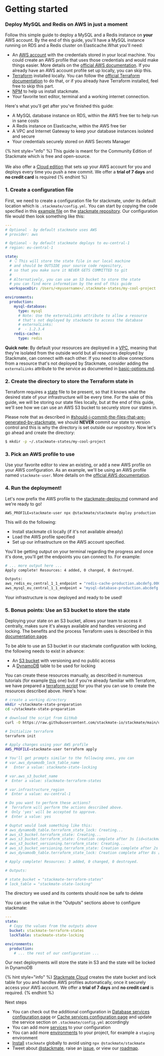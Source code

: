 # Getting started

### Deploy MySQL and Redis on AWS in just a moment

Follow this simple guide to deploy a MySQL and a Redis instance on **your** AWS account. By the end of this guide, you'll have a MySQL instance running on RDS and a Redis cluster on Elasticache.What you'll need:

* An [AWS account](https://docs.aws.amazon.com/SetUp/latest/UserGuide/setup-AWSsignup.html) with the credentials stored in your local machine. You could create an AWS profile that uses those credentials and would make things easier. More details on the [official AWS documentation](https://docs.aws.amazon.com/cli/latest/userguide/cli-configure-files.html). If you already have an AWS account profile set up locally, you can skip this.
* [Terraform](https://www.terraform.io/) installed locally. You can follow the [official Terraform documentation](https://developer.hashicorp.com/terraform/install) to do that, or if you already have Terraform installed, feel free to skip this part.
* [NPM](https://docs.npmjs.com/downloading-and-installing-node-js-and-npm) to help us install stackmate.
* Your favorite text editor, terminal and a working internet connection.

Here's what you'll get after you've finished this guide:

* A MySQL database instance on RDS, within the AWS free tier to help run in sane costs
* A Redis instance on Elasticache, within the AWS free tier
* A VPC and Internet Gateway to keep your database instances isolated and secure
* Your credentials securely stored on AWS Secrets Manager

{% hint style="info" %}
This guide is meant for the Community Edition of Stackmate which is free and open-source.\
\
We also offer a [Cloud edition](https://stackmate.io/cloud/) that sets up your AWS account for you and deploys every time you push a new commit. We offer a **trial of 7 days** and **no credit card** is required
{% endhint %}

### 1. Create a configuration file

First, we need to create a configuration file for stackmate, under its default location which is `.stackmate/config.yml`. You can start by copying the code specified in this [example file](https://github.com/stackmate-io/stackmate/blob/main/examples/db-redis.yml) on the [stackmate repository](https://github.com/stackmate-io/stackmate). Our configuration file would then look something like this:

```yaml
---
# Optional - by default stackmate uses AWS
# provider: aws

# Optional - by default stackmate deploys to eu-central-1
# region: eu-central-1

state:
  # 👇 This will store the state file in our local machine
  # and should be OUTSIDE your source code repository,
  # so that you make sure it NEVER GETS COMMITTED to git
  #
  # Alternatively, you can use an S3 bucket to store the state
  # you can find more information by the end of this guide
  workspaceDir: /Users/<myusername>/.stackmate-states/my-cool-project

environments:
  production:
    mysql-database:
      type: mysql
      # Note: Use the externalLinks attribute to allow a resource
      # that's not deployed by stackmate to access the database
      # externalLinks:
      #  - 1.2.3.4
    redis-cache:
      type: redis

```

**Quick note**: By default your resources are deployed in a [VPC,](https://aws.amazon.com/vpc/) meaning that they're isolated from the outside world but all resources deployed by Stackmate, can connect with each other. If you need to allow connections from a resource that's not deployed by Stackmate, consider adding the `externalLinks` attribute to the service as documented in [basic-options.md](configuration/basic-options.md "mention").

### 2. Create the directory to store the Terraform state in

Terraform requires a [state](https://developer.hashicorp.com/terraform/language/state) file to be present, so that it knows what the desired state of your infrastructure will be every time. For the sake of this guide, we will be storing our state files locally, but at the end of this guide, we'll see how we can use an AWS S3 bucket to securely store our states in.

Please note that as described in [#should-i-commit-the-files-that-are-generated-by-stackmate](appendix/output-files.md#should-i-commit-the-files-that-are-generated-by-stackmate "mention"), we should **NEVER** commit our state to version control and this is why the directory is set outside our repository. Now let's go ahead and create the directory:

```bash
$ mkdir -p ~/.stackmate-states/my-cool-project
```

### 3. Pick an AWS profile to use

Use your favorite editor to view an existing, or add a new AWS profile on your AWS configuration. As an example, we'll be using an AWS profile named `stackmate-user`. More details on the [official AWS documentation](https://docs.aws.amazon.com/cli/latest/userguide/cli-configure-files.html).

### 4. Run the deployment!

Let's now prefix the AWS profile to the [stackmate-deploy.md](commands/stackmate-deploy.md "mention") command and we're ready to go!

```
AWS_PROFILE=stackmate-user npx @stackmate/stackmate deploy production
```

This will do the following:

* Install stackmate cli locally (if it's not available already)
* Load the AWS profile specified
* Set up our infrastructure on the AWS account specified.

You'll be getting output on your terminal regarding the progress and once it's done, you'll get the endpoints you can connect to. For example:

```bash
# ... more output here ...
Apply complete! Resources: 4 added, 0 changed, 0 destroyed.

Outputs:
aws_redis_eu_central_1_1_endpoint = "redis-cache-production.abcdefg.0001.euc1.cache.amazonaws.com"
aws_mysql_eu_central_1_1_endpoint = "mysql-database-production.abcdefg.eu-central-1.rds.amazonaws.com:3306"
```

Your infrastructure is now deployed and ready to be used!

### 5. Bonus points: Use an S3 bucket to store the state

Deploying your state on an S3 bucket, allows your team to access it centrally, makes sure it's always available and handles versioning and locking. The benefits and the process Terraform uses is described in this [documentation page](https://developer.hashicorp.com/terraform/language/settings/backends/s3).

To be able to use an S3 bucket in our stackmate configuration with locking, the following needs to exist in advance:

* An [S3 bucket](https://aws.amazon.com/s3/) with versioning and no public access
* A [DynamoDB](https://aws.amazon.com/dynamodb/) table to be used for locking

You can create these resources manually, as described in numerous tutorials (for example [this](https://dev.to/aws-builders/configure-a-remote-backend-with-aws-s3-and-dynamodb-state-locking-in-terraform-3jne) one) but if you're already familiar with Terraform, we have prepared a [terraform script](https://github.com/stackmate-io/stackmate/blob/main/utilities/create-s3-state/main.tf) for you that you can use to create the resources described above. Here's how:

```bash
# create a working directory
mkdir ~/stackmate-state-preparation
cd ~/stackmate-state-preparation

# download the script from GitHub
curl -O https://raw.githubusercontent.com/stackmate-io/stackmate/main/utilities/create-s3-state/main.tf

# Initialize terraform
terraform init

# Apply changes using your AWS profile
AWS_PROFILE=stackmate-user terraform apply

# You'll get prompts similar to the following ones, you can 
# var.aws_dynamodb_lock_table_name
#   Enter a value: stackmate-state-locking

# var.aws_s3_bucket_name
#  Enter a value: stackmate-terraform-states

# var.infrastructure_region
#  Enter a value: eu-central-1

# Do you want to perform these actions?
#  Terraform will perform the actions described above.
#  Only 'yes' will be accepted to approve.
#  Enter a value: yes

# Ouptut would look something like this:
# aws_dynamodb_table.terraform_state_lock: Creating...
# aws_s3_bucket.terraform_state: Creating...
# aws_s3_bucket.terraform_state: Creation complete after 3s [id=stackmate-terraform-states]
# aws_s3_bucket_versioning.terraform_state: Creating...
# aws_s3_bucket_versioning.terraform_state: Creation complete after 2s [id=stackmate-terraform-states]
# aws_dynamodb_table.terraform_state_lock: Creation complete after 8s [id=stackmate-state-locking]

# Apply complete! Resources: 3 added, 0 changed, 0 destroyed.

# Outputs:

# state_bucket = "stackmate-terraform-states"
# lock_table = "stackmate-state-locking"

```

The directory we used and its contents should now be safe to delete

You can use the value in the "Outputs" sections above to configure stackmate:

```yaml
---
state:
  # Copy the values from the outputs above
  bucket: stackmate-terraform-states
  lockTable: stackmate-state-locking

environments:
  production:
    # ... the rest of our configuration ...

```

Our next deployments will store the state in S3 and the state will be locked in DynamoDB

{% hint style="info" %}
[Stackmate Cloud](https://stackmate.io/cloud/) creates the state bucket and lock table for you and handles AWS profiles automatically, once it securely access your AWS account. We offer a **trial of 7 days** and **no credit card** is required.
{% endhint %}

Next steps

* You can check out the additional configuration in [Database services configuration page](configuration/database-services.md) or [Cache services configuration page](configuration/cache-services.md) and update the service section on `.stackmate/config.yml` accordingly
* You can add more [services](broken-reference) to your configuration
* You can add more [environments](configuration/configuration-file/environments.md) to your project, for example a `staging` environment
* [Install](appendix/installation.md) `stackmate` globally to avoid using `npx @stackmate/stackmate`
* Tweet about [@stackmate](https://twitter.com/stackmate), raise an [issue](https://github.com/stackmate-io/stackmate/issues), or view our [roadmap](https://github.com/stackmate-io/stackmate/projects).
